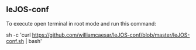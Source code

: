 leJOS-conf
---

To execute open terminal in root mode and run this command:

sh -c 'curl https://github.com/williamcaesar/leJOS-conf/blob/master/leJOS-conf.sh | bash'
